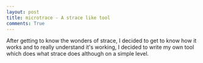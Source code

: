 ```yaml
---
layout: post
title: microtrace - A strace like tool
comments: True
---
```


After getting to know the wonders of strace, I decided to get to know how it works and to really understand it's working, I decided to write my own tool which does what strace does although on a simple level. 

# 